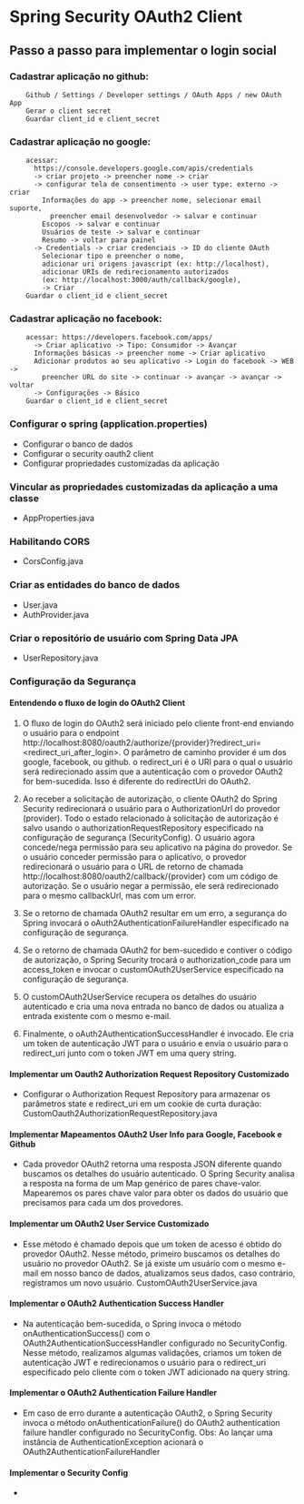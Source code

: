 # Spring Security OAuth2 Client

## Passo a passo para implementar o login social

### Cadastrar aplicação no github:

        Github / Settings / Developer settings / OAuth Apps / new OAuth App
        Gerar o client secret
        Guardar client_id e client_secret

### Cadastrar aplicação no google:

        acessar:
          https://console.developers.google.com/apis/credentials
          -> criar projeto -> preencher nome -> criar
          -> configurar tela de consentimento -> user type: externo -> criar
            Informações do app -> preencher nome, selecionar email suporte,
              preencher email desenvolvedor -> salvar e continuar
            Escopos -> salvar e continuar
            Usuários de teste -> salvar e continuar
            Resumo -> voltar para painel
          -> Credentials -> criar credenciais -> ID do cliente OAuth
            Selecionar tipo e preencher o nome,
            adicionar uri origens javascript (ex: http://localhost),
            adicionar URIs de redirecionamento autorizados
            (ex: http://localhost:3000/auth/callback/google),
            -> Criar
        Guardar o client_id e client_secret

### Cadastrar aplicação no facebook:

        acessar: https://developers.facebook.com/apps/
          -> Criar aplicativo -> Tipo: Consumidor -> Avançar
          Informações básicas -> preencher nome -> Criar aplicativo
          Adicionar produtos ao seu aplicativo -> Login do facebook -> WEB ->
            preencher URL do site -> continuar -> avançar -> avançar -> voltar
          -> Configurações -> Básico
        Guardar o client_id e client_secret

### Configurar o spring (application.properties)

  - Configurar o banco de dados
  - Configurar o security oauth2 client
  - Configurar propriedades customizadas da aplicação

### Vincular as propriedades customizadas da aplicação a uma classe

  - AppProperties.java

### Habilitando CORS

  - CorsConfig.java

### Criar as entidades do banco de dados

  - User.java
  - AuthProvider.java

### Criar o repositório de usuário com Spring Data JPA

  - UserRepository.java

### Configuração da Segurança

#### Entendendo o fluxo de login do OAuth2 Client

  1. O fluxo de login do OAuth2 será iniciado pelo cliente front-end enviando o usuário para o endpoint http://localhost:8080/oauth2/authorize/{provider}?redirect_uri=<redirect_uri_after_login>.
  O parâmetro de caminho provider é um dos google, facebook, ou github. o redirect_uri é o URI para o qual o usuário será redirecionado assim que a autenticação com o provedor OAuth2 for bem-sucedida. Isso é diferente do redirectUri do OAuth2.

  2. Ao receber a solicitação de autorização, o cliente OAuth2 do Spring Security redirecionará o usuário para o AuthorizationUrl do provedor (provider).
  Todo o estado relacionado à solicitação de autorização é salvo usando o authorizationRequestRepository especificado na configuração de segurança (SecurityConfig).
  O usuário agora concede/nega permissão para seu aplicativo na página do provedor. Se o usuário conceder permissão para o aplicativo, o provedor redirecionará o usuário para o URL de retorno de chamada http://localhost:8080/oauth2/callback/{provider} com um código de autorização. Se o usuário negar a permissão, ele será redirecionado para o mesmo callbackUrl, mas com um error.

  3. Se o retorno de chamada OAuth2 resultar em um erro, a segurança do Spring invocará o oAuth2AuthenticationFailureHandler especificado na configuração de segurança.

  4. Se o retorno de chamada OAuth2 for bem-sucedido e contiver o código de autorização, o Spring Security trocará o authorization_code para um access_token e invocar o customOAuth2UserService especificado na configuração de segurança.

  5. O customOAuth2UserService recupera os detalhes do usuário autenticado e cria uma nova entrada no banco de dados ou atualiza a entrada existente com o mesmo e-mail.

  6. Finalmente, o oAuth2AuthenticationSuccessHandler é invocado. Ele cria um token de autenticação JWT para o usuário e envia o usuário para o redirect_uri junto com o token JWT em uma query string. 

#### Implementar um Oauth2 Authorization Request Repository Customizado

  - Configurar o Authorization Request Repository para armazenar os parâmetros state e redirect_uri em um cookie de curta duração: CustomOauth2AuthorizationRequestRepository.java

#### Implementar Mapeamentos OAuth2 User Info para Google, Facebook e Github

  - Cada provedor OAuth2 retorna uma resposta JSON diferente quando buscamos os detalhes do usuário autenticado. O Spring Security analisa a resposta na forma de um Map genérico de pares chave-valor. Mapearemos os pares chave valor para obter os dados do usuário que precisamos para cada um dos provedores.

#### Implementar um OAuth2 User Service Customizado

  - Esse método é chamado depois que um token de acesso é obtido do provedor OAuth2. 
  Nesse método, primeiro buscamos os detalhes do usuário no provedor OAuth2. Se já existe um usuário com o mesmo e-mail em nosso banco de dados, atualizamos seus dados, caso contrário, registramos um novo usuário. CustomOAuth2UserService.java

#### Implementar o OAuth2 Authentication Success Handler

  - Na autenticação bem-sucedida, o Spring invoca o método onAuthenticationSuccess() com o OAuth2AuthenticationSuccessHandler configurado no SecurityConfig. Nesse método, realizamos algumas validações, criamos um token de autenticação JWT e redirecionamos o usuário para o redirect_uri especificado pelo cliente com o token JWT adicionado na query string.

#### Implementar o OAuth2 Authentication Failure Handler

  - Em caso de erro durante a autenticação OAuth2, o Spring Security invoca o método onAuthenticationFailure() do OAuth2 authentication failure handler configurado no SecurityConfig. Obs: Ao lançar uma instância de AuthenticationException acionará o OAuth2AuthenticationFailureHandler

#### Implementar o Security Config

  - 

